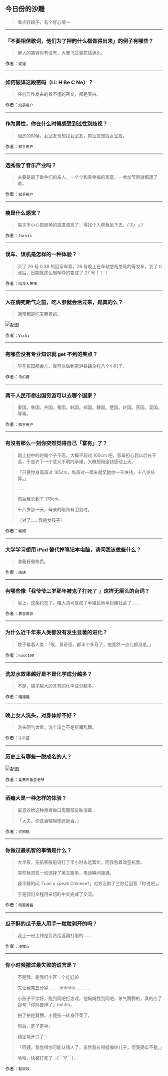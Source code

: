 ## 今日份的沙雕

> 看点好段子，有个好心情～


 
---

### 「不要相信歌词，他们为了押韵什么都做得出来」的例子有哪些？

> 醉人的笑容你有没有，大雁飞过菊花插满头。


作者：`妮姐`

---

### 如何破译这段密码（Li: H Be C Ne）？

> 任何异性发来的看不懂的密文，都是表白。


作者：`知乎用户`

---

### 作为男性，你在什么时候感受到过性别歧视？

> 租房的时候，女室友也想找女室友，男室友想找女室友。


作者：`知乎用户`

---

### 选秀毁了音乐产业吗？

> 主要是毁了歌手们的亲人，一个个和美幸福的家庭，一参加节目就都遭了难。


作者：`知乎用户`

---

### 瘦是什么感觉？

> 每次不小心把座椅的高度调高了，得找个人帮我坐下去。_(:3」∠)_


作者：`Jarvis`

---

### 误车、误机是怎样的一种体验？

> 买了 26 号 0:38 的回家车票，26 号晚上在车站悠哉悠哉的等发车，到了 0 点后，日期就这么眼睁睁的变成了 27 号！！！


作者：`叫我大来神`

---

### 人在病死断气之前，吃人参就会活过来，是真的么？

> 通常都是吃麦丽素的。



![配图](http://pic2.zhimg.com/70/5c6e88aee605340c16c1295da72e6f71_b.jpg)


作者：`Vicki`

---

### 有哪些没有专业知识就 get 不到的笑点？

> 早在民国那会儿，就可以做到京沪铁路全程八个小时了。


作者：`马伯庸`

---

### 两千人民币想出国穷游可以去哪个国家？

> 秦国。鲁国。齐国。蜀国。韩国。郑国。魏国。楚国。赵国。燕国。吴国。等等。


作者：`知乎用户`

---

### 有沒有那么一刻你突然觉得自己「富有」了？

> 刚上初中的时候个子不高，大概不超过 160cm 吧，家母担心我以后长不高，于是许下一个意义不明的承诺，大概想用金钱感动上天。
> 
> 「只要你身高超过 165cm，每超过一厘米就奖励你一千块钱，十八岁结算。」
> 
> ……
> 
> 然后我长到了 178cm。
> 
> 十八岁那一天，母亲的眼角有泪划过。
> 
> （对了……我是女孩子）


作者：`紫烟`

---

### 大学学习想用 iPad 替代掉笔记本电脑，请问我该做些什么？

> 准备好重修费。


作者：`唐缺`

---

### 有哪些像「我爷爷三岁那年被鬼子打死了 」这样无厘头的台词？

> 皇上，这条约签了，咱大清可就成了半殖民地半封建社会了……


作者：`慕容素影`

---

### 为什么近千年来人类都没有发生显著的进化？

> 蚊子看着人类：「唉，真奇怪，都半个多月了，他竟然一点儿都没老。」


作者：`nusc100`

---

### 洗发水效果越好是不是化学成分越多？

> 不是，瓶子越大的含有的化学成分越多。


作者：`喵喵喵`

---

### 晚上女人洗头，对身体好不好？

> 洗头阴气太重，洗个澡岂不是群魔乱舞。


作者：`子不语`

---

### 历史上有哪些一脱成名的人？

> 



![配图](http://pic4.zhimg.com/70/2f4c0ca8288187cffd1f89da50a2d813_b.jpg)


作者：`霍真布鲁兹老爷`

---

### 酒瘾大是一种怎样的体验？

> 最喜欢给这种患者做口周面部皮肤消毒：
> 
> 「大夫，你这酒精棉球还挺香。」


作者：`许桐楷`

---

### 你做过最机智的事情是什么？

> 大半夜，东航客服电话打了半小时永远繁忙，而我急着改签机票。
> 
> 突然我灵机一动选择了英文服务，电话瞬间接通。
> 
> 我平静的问「can u speak Chinese?」对方沉默了三秒后回答「你说吧」。
> 
> 于是我们全程用亲切的中文完成了交流。


作者：`萌蛋黄酱`

---

### 瓜子酥的瓜子是人用手一粒粒剥开的吗？

> 我上一份工作是负责给莲藕打眼的……


作者：`凌牧心`

---

### 你小时候撒过最失败的谎言是？

> 不是我，是我们小区一个娃娃的
> 
> 先让我笑五分钟………hhhhhh…………
> 
> 小孩子不学好，跑到网吧打游戏，他妈妈找到网吧，杀气腾腾的，真的应了那句「你妈要炸了」hhhhh，
> 
> 拍了拍他肩膀，小屁孩一转身吓呆了，
> 
> 然后，定了定神，
> 
> 镇定地开口了：
> 
> 「阿姨，我觉得你可能认错人了，虽然我长得挺像你儿子，但我确实不是。」
> 
> 哈哈，快被打死了╭(￣▽￣)╮


作者：`裴欢欢`